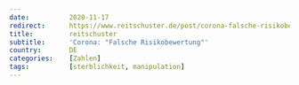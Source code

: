 ```yaml
---
date:          2020-11-17
redirect:      https://www.reitschuster.de/post/corona-falsche-risikobewertung/
title:         reitschuster
subtitle:      'Corona: "Falsche Risikobewertung"'
country:       DE
categories:    [Zahlen]
tags:          [sterblichkeit, manipulation]
---
```

